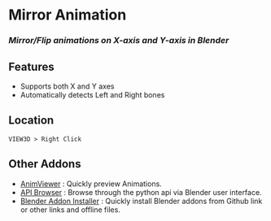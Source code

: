 # Mirror Animation
### *Mirror/Flip animations on X-axis and Y-axis in Blender*


## Features
- Supports both X and Y axes
- Automatically detects Left and Right bones

## Location
`VIEW3D > Right Click`

## Other Addons
- [AnimViewer](https://github.com/JayReigns/AnimViewer) : Quickly preview Animations.
- [API Browser](https://github.com/JayReigns/API_Browser) : Browse through the python api via Blender user interface.
- [Blender Addon Installer](https://github.com/JayReigns/Blender_Addon_Installer) : Quickly install Blender addons from Github link or other links and offline files.